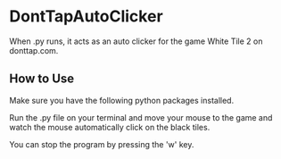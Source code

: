 # DontTapAutoClicker
When  .py runs, it acts as an auto clicker for the game White Tile 2 on donttap.com.

## How to Use
Make sure you have the following python packages installed.

Run the .py file on your terminal and move your mouse to the game and watch the mouse automatically click on the black tiles. 

You can stop the program by pressing the 'w' key.
